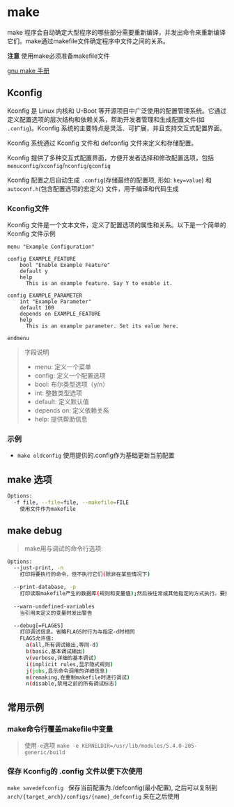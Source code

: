 # make

make 程序会自动确定大型程序的哪些部分需要重新编译，并发出命令来重新编译它们。make通过makefile文件确定程序中文件之间的关系。

**注意** 使用make必须准备makefile文件

[gnu make 手册](https://www.gnu.org/software/make/manual/make.html)

## Kconfig

Kconfig 是 Linux 内核和 U-Boot 等开源项目中广泛使用的配置管理系统。它通过定义配置选项的层次结构和依赖关系，帮助开发者管理和生成配置文件(如 `.config`)。Kconfig 系统的主要特点是灵活、可扩展，并且支持交互式配置界面。

Kconfig 系统通过 Kconfig 文件和 defconfig 文件来定义和存储配置。

Kconfig 提供了多种交互式配置界面，方便开发者选择和修改配置选项，包括 `menuconfig`/`xconfig`/`nconfig`/`gconfig`

Kconfig 配置之后自动生成 `.config`(存储最终的配置项, 形如: `key=value`) 和 `autoconf.h`(包含配置选项的宏定义) 文件，用于编译和代码生成

### Kconfig文件

Kconfig 文件是一个文本文件，定义了配置选项的属性和关系。以下是一个简单的 Kconfig 文件示例

```
menu "Example Configuration"

config EXAMPLE_FEATURE
    bool "Enable Example Feature"
    default y
    help
      This is an example feature. Say Y to enable it.

config EXAMPLE_PARAMETER
    int "Example Parameter"
    default 100
    depends on EXAMPLE_FEATURE
    help
      This is an example parameter. Set its value here.

endmenu
```

> 字段说明
> - menu: 定义一个菜单
> - config: 定义一个配置选项
> - bool: 布尔类型选项（y/n）
> - int: 整数类型选项
> - default: 定义默认值
> - depends on: 定义依赖关系
> - help: 提供帮助信息

### 示例
- `make oldconfig` 使用提供的.config作为基础更新当前配置
  
## make 选项
```sh
Options:
  -f file, --file=file, --makefile=FILE
    使用文件作为makefile
```
## make debug

> make用与调试的命令行选项:

```sh
Options:
  --just-print, -n
    打印将要执行的命令，但不执行它们(除非在某些情况下)

  --print-database, -p
    打印读取makefile产生的数据库(规则和变量值);然后按往常或其他指定的方式执行。要打印数据库而不尝试重制任何文件，请使用 make -p -f/dev/null
  
  --warn-undefined-variables
    当引用未定义的变量时发出警告

  --debug[=FLAGES]
    打印调试信息。省略FLAGS时行为与指定-d时相同
    FLAGS允许值: 
      a(all,所有调试输出,等同-d)
      b(basic,基本调试输出)
      v(verbose,详细的基本调试)
      i(implicit rules,显示隐式规则)
      j(jobs,显示命令调用的详细信息)
      m(remaking,在重制makefile时进行调试)
      n(disable,禁用之前的所有调试标志)
```

## 常用示例

### make命令行覆盖makefile中变量

> 使用`-e`选项 `make -e KERNELDIR=/usr/lib/modules/5.4.0-205-generic/build`

### 保存 Kconfig的 .config 文件以便下次使用

`make savedefconfig ` 保存当前配置为./defconfig(最小配置), 之后可以复制到 `arch/{target_arch}/configs/{name}_defconfig` 来在之后使用